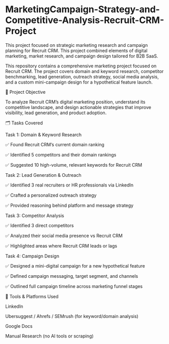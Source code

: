 # MarketingCampaign-Strategy-and-Competitive-Analysis-Recruit-CRM-Project
This project focused on strategic marketing research and campaign planning for Recruit CRM. This project combined elements of digital marketing, market research, and campaign design tailored for B2B SaaS.

This repository contains a comprehensive marketing project focused on Recruit CRM. The project covers domain and keyword research, competitor benchmarking, lead generation, outreach strategy, social media analysis, and a custom mini-campaign design for a hypothetical feature launch.

🧠 Project Objective

To analyze Recruit CRM’s digital marketing position, understand its competitive landscape, and design actionable strategies that improve visibility, lead generation, and product adoption.

🗂️ Tasks Covered

Task 1: Domain & Keyword Research

✅ Found Recruit CRM’s current domain ranking

✅ Identified 5 competitors and their domain rankings

✅ Suggested 10 high-volume, relevant keywords for Recruit CRM


Task 2: Lead Generation & Outreach

✅ Identified 3 real recruiters or HR professionals via LinkedIn

✅ Crafted a personalized outreach strategy

✅ Provided reasoning behind platform and message strategy


Task 3: Competitor Analysis

✅ Identified 3 direct competitors

✅ Analyzed their social media presence vs Recruit CRM

✅ Highlighted areas where Recruit CRM leads or lags


Task 4: Campaign Design

✅ Designed a mini-digital campaign for a new hypothetical feature

✅ Defined campaign messaging, target segment, and channels

✅ Outlined full campaign timeline across marketing funnel stages


📌 Tools & Platforms Used

LinkedIn

Ubersuggest / Ahrefs / SEMrush (for keyword/domain analysis)

Google Docs

Manual Research (no AI tools or scraping)

